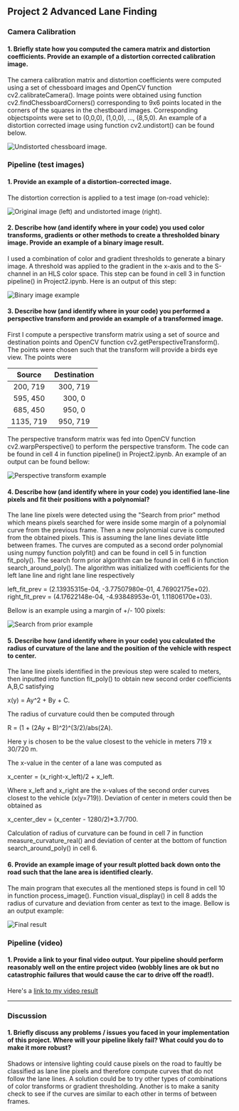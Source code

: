 ## Project 2 Advanced Lane Finding

[//]: # (Image References)

[image1]: ./output_images/chessboard_undistort.jpg
[image2]: ./output_images/test1_undistort.jpg
[image3]: ./output_images/test1_binary.jpg
[image4]: ./output_images/straight_lines1_birdseye.jpg
[image5]: ./output_images/test3_pixels.jpg
[image6]: ./output_images/test1_final.jpg
[video1]: ./test_videos_output/project_video.mp4


### Camera Calibration

#### 1. Briefly state how you computed the camera matrix and distortion coefficients. Provide an example of a distortion corrected calibration image.

The camera calibration matrix and distortion coefficients were computed using a set of chessboard images and OpenCV function cv2.calibrateCamera(). Image points were obtained using function cv2.findChessboardCorners() corresponding to 9x6 points located in the corners of the squares in the chestboard images. Corresponding objectspoints were set to (0,0,0), (1,0,0), ..., (8,5,0). An example of a distortion corrected image using function cv2.undistort() can be found below.

![Undistorted chessboard image.][image1]

### Pipeline (test images)

#### 1. Provide an example of a distortion-corrected image.

The distortion correction is applied to a test image (on-road vehicle):

![Original image (left) and undistorted image (right).][image2]

#### 2. Describe how (and identify where in your code) you used color transforms, gradients or other methods to create a thresholded binary image.  Provide an example of a binary image result.

I used a combination of color and gradient thresholds to generate a binary image. A threshold was applied to the gradient in the x-axis and to the S-channel in an HLS color space. This step can be found in cell 3 in function pipeline() in Project2.ipynb. Here is an output of this step:

![Binary image example][image3]

#### 3. Describe how (and identify where in your code) you performed a perspective transform and provide an example of a transformed image.

First I compute a perspective transform matrix using a set of source and destination points and OpenCV function cv2.getPerspectiveTransform(). The points were chosen such that the transform will provide a birds eye view. The points were

| Source        | Destination   | 
|:-------------:|:-------------:| 
| 200, 719      | 300, 719      | 
| 595, 450      | 300, 0        |
| 685, 450      | 950, 0        |
| 1135, 719     | 950, 719      |

The perspective transform matrix was fed into OpenCV function cv2.warpPerspective() to perform the perspective transform. The code can be found in cell 4 in function pipeline() in Project2.ipynb. An example of an output can be found bellow:

![Perspective transform example][image4]

#### 4. Describe how (and identify where in your code) you identified lane-line pixels and fit their positions with a polynomial?

The lane line pixels were detected using the "Search from prior" method which means pixels searched for were inside some margin  of a polynomial curve from the previous frame. Then a new polynomial curve is computed from the obtained pixels. This is assuming the lane lines deviate little between frames. The curves are computed as a second order polynomial using numpy function polyfit() and can be found in cell 5 in function fit_poly(). The search form prior algorithm can be found in cell 6 in function search_around_poly(). The algorithm was initialized with coefficients for the left lane line and right lane line respectively

left_fit_prev = (2.13935315e-04, -3.77507980e-01,  4.76902175e+02). 
right_fit_prev = (4.17622148e-04, -4.93848953e-01,  1.11806170e+03).


Bellow is an example using a margin of +/- 100 pixels:

![Search from prior example][image5]


#### 5. Describe how (and identify where in your code) you calculated the radius of curvature of the lane and the position of the vehicle with respect to center.

The lane line pixels identified in the previous step were scaled to meters, then inputted into function fit_poly() to obtain new second order coefficients A,B,C satisfying

x(y) = Ay^2 + By + C.

The radius of curvature could then be computed through

R = (1 + (2Ay + B)^2)^(3/2)/abs(2A).

Here y is chosen to be the value closest to the vehicle in meters 719 x 30/720 m.

The x-value in the center of a lane was computed as 

x_center = (x_right-x_left)/2 + x_left.

Where x_left and x_right are the x-values of the second order curves closest to the vehicle (x(y=719)).
Deviation of center in meters could then be obtained as

x_center_dev = (x_center - 1280/2)*3.7/700.

Calculation of radius of curvature can be found in cell 7 in function measure_curvature_real() and deviation of center at the bottom of function search_around_poly() in cell 6.

#### 6. Provide an example image of your result plotted back down onto the road such that the lane area is identified clearly.

The main program that executes all the mentioned steps is found in cell 10 in function process_image(). Function visual_display() in cell 8 adds the radius of curvature and deviation from center as text to the image. Bellow is an output example:

![Final result][image6]

### Pipeline (video)

#### 1. Provide a link to your final video output.  Your pipeline should perform reasonably well on the entire project video (wobbly lines are ok but no catastrophic failures that would cause the car to drive off the road!).

Here's a [link to my video result](./project_video.mp4)

---

### Discussion

#### 1. Briefly discuss any problems / issues you faced in your implementation of this project.  Where will your pipeline likely fail?  What could you do to make it more robust?

Shadows or intensive lighting could cause pixels on the road to faultly be classified as lane line pixels and therefore compute curves that do not follow the lane lines. A solution could be to try other types of combinations of color transforms or gradient thresholding. Another is to make a sanity check to see if the curves are similar to each other in terms of  between frames.
